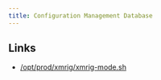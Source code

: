 ```yaml
---
title: Configuration Management Database
---
```


## Links

* [/opt/prod/xmrig/xmrig-mode.sh](/xmrig-mode.sh.html)
